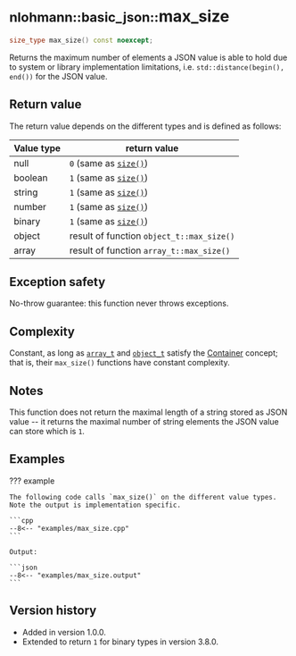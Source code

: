 # <small>nlohmann::basic_json::</small>max_size

```cpp
size_type max_size() const noexcept;
```

Returns the maximum number of elements a JSON value is able to hold due to system or library implementation limitations,
i.e. `std::distance(begin(), end())` for the JSON value.
    
## Return value

The return value depends on the different types and is defined as follows:

| Value type | return value                              |
|------------|-------------------------------------------|
| null       | `0` (same as [`size()`](size.md))         |
| boolean    | `1` (same as [`size()`](size.md))         |
| string     | `1` (same as [`size()`](size.md))         |
| number     | `1` (same as [`size()`](size.md))         |
| binary     | `1` (same as [`size()`](size.md))         |
| object     | result of function `object_t::max_size()` |
| array      | result of function `array_t::max_size()`  |

## Exception safety

No-throw guarantee: this function never throws exceptions.

## Complexity

Constant, as long as [`array_t`](array_t.md) and [`object_t`](object_t.md) satisfy the
[Container](https://en.cppreference.com/w/cpp/named_req/Container) concept; that is, their `max_size()` functions have
constant complexity.

## Notes

This function does not return the maximal length of a string stored as JSON value -- it returns the maximal number of
string elements the JSON value can store which is `1`.

## Examples

??? example

    The following code calls `max_size()` on the different value types. Note the output is implementation specific.
        
    ```cpp
    --8<-- "examples/max_size.cpp"
    ```
    
    Output:
    
    ```json
    --8<-- "examples/max_size.output"
    ```

## Version history

- Added in version 1.0.0.
- Extended to return `1` for binary types in version 3.8.0.
